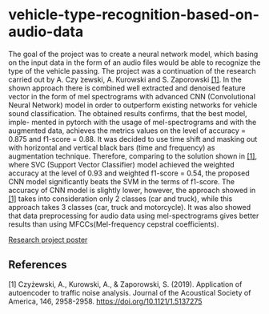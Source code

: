 # vehicle-type-recognition-based-on-audio-data

The goal of the project was to create a neural
network model, which basing on the input data in the form of
an audio files would be able to recognize the type of the vehicle
passing. The project was a continuation of the research carried
out by A. Czy ̇zewski, A. Kurowski and S. Zaporowski [[1]](#1).
In the shown approach there is combined well extracted and
denoised feature vector in the form of mel spectrograms with
advanced CNN (Convolutional Neural Network) model in order
to outperform existing networks for vehicle sound classification.
The obtained results confirms, that the best model, imple-
mented in pytorch with the usage of mel-spectrograms and with
the augmented data, achieves the metrics values on the level
of accuracy = 0.875 and f1-score = 0.88. It was decided to use
time shift and masking out with horizontal and vertical black
bars (time and frequency) as augmentation technique. Therefore,
comparing to the solution shown in [[1]](#1), where SVC (Support
Vector Classifier) model achieved the weighted accuracy at the
level of 0.93 and weighted f1-score = 0.54, the proposed CNN
model significantly beats the SVM in the terms of f1-score.
The accuracy of CNN model is slightly lower, however, the
approach showed in [[1]](#1) takes into consideration only 2 classes
(car and truck), while this approach takes 3 classes (car, truck
and motorcycle). It was also showed that data preprocessing for
audio data using mel-spectrograms gives better results than using
MFCCs(Mel-frequency cepstral coefficients).

[Research project poster](2023_AI_TECH_research_project_poster.pdf)

## References
<a id="1">[1]</a> 
Czyżewski, A., Kurowski, A., & Zaporowski, S. (2019). 
Application of autoencoder to traffic noise analysis. 
Journal of the Acoustical Society of America, 146, 2958-2958. 
https://doi.org/10.1121/1.5137275